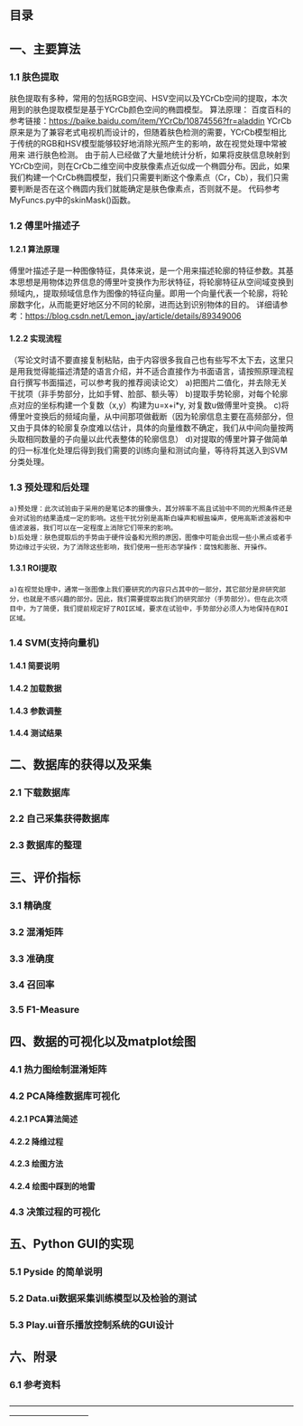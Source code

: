## 目录
## 一、主要算法
### 1.1 肤色提取
  肤色提取有多种，常用的包括RGB空间、HSV空间以及YCrCb空间的提取，本次用到的肤色提取模型是基于YCrCb颜色空间的椭圆模型。
  算法原理：
百度百科的参考链接：https://baike.baidu.com/item/YCrCb/10874556?fr=aladdin
  YCrCb原来是为了兼容老式电视机而设计的，但随着肤色检测的需要，YCrCb模型相比于传统的RGB和HSV模型能够较好地消除光照产生的影响，故在视觉处理中常被用来
进行肤色检测。
  由于前人已经做了大量地统计分析，如果将皮肤信息映射到YCrCb空间，则在CrCb二维空间中皮肤像素点近似成一个椭圆分布。因此，如果我们构建一个CrCb椭圆模型，我们只需要判断这个像素点（Cr，Cb），我们只需要判断是否在这个椭圆内我们就能确定是肤色像素点，否则就不是。
  代码参考MyFuncs.py中的skinMask()函数。
### 1.2 傅里叶描述子
#### 1.2.1 算法原理
  傅里叶描述子是一种图像特征，具体来说，是一个用来描述轮廓的特征参数。其基本思想是用物体边界信息的傅里叶变换作为形状特征，将轮廓特征从空间域变换到频域内,，提取频域信息作为图像的特征向量。即用一个向量代表一个轮廓，将轮廓数字化，从而能更好地区分不同的轮廓，进而达到识别物体的目的。
详细请参考：https://blog.csdn.net/Lemon_jay/article/details/89349006
#### 1.2.2 实现流程
  （写论文时请不要直接复制粘贴，由于内容很多我自己也有些写不太下去，这里只是用我觉得能描述清楚的语言介绍，并不适合直接作为书面语言，请按照原理流程自行撰写书面描述，可以参考我的推荐阅读论文）
    a)把图片二值化，并去除无关干扰项（非手势部分，比如手臂、脸部、额头等）
    b)提取手势轮廓，对每个轮廓点对应的坐标构建一个复数（x,y）构建为u=x+i*y, 对复数u做傅里叶变换。
    c)将傅里叶变换后的频域向量，从中间那项做截断（因为轮廓信息主要在高频部分，但又由于具体的轮廓复杂度难以估计，具体的向量维数不确定，我们从中间向量按两头取相同数量的子向量以此代表整体的轮廓信息）
    d)对提取的傅里叶算子做简单的归一标准化处理后得到我们需要的训练向量和测试向量，等待将其送入到SVM分类处理。
### 1.3 预处理和后处理
    a)预处理：此次试验由于采用的是笔记本的摄像头，其分辨率不高且试验中不同的光照条件还是会对试验的结果造成一定的影响。这些干扰分别是高斯白噪声和椒盐噪声，使用高斯滤波器和中值滤波器，我们可以在一定程度上消除它们带来的影响。
    b)后处理：肤色提取后的手势由于硬件设备和光照的原因，图像中可能会出现一些小黑点或者手势边缘过于尖锐，为了消除这些影响，我们使用一些形态学操作：腐蚀和膨胀、开操作。
#### 1.3.1 ROI提取
    a)在视觉处理中，通常一张图像上我们要研究的内容只占其中的一部分，其它部分是非研究部分，也就是不感兴趣的部分。因此，我们需要提取出我们的研究部分（手势部分）。但在此次项目中，为了简便，我们提前规定好了ROI区域，要求在试验中，手势部分必须人为地保持在ROI区域。
### 1.4 SVM(支持向量机)
#### 1.4.1 简要说明
#### 1.4.2 加载数据
#### 1.4.3 参数调整
#### 1.4.4 测试结果
## 二、数据库的获得以及采集
### 2.1 下载数据库
### 2.2 自己采集获得数据库
### 2.3 数据库的整理
## 三、评价指标
### 3.1 精确度
### 3.2 混淆矩阵
### 3.3 准确度
### 3.4 召回率
### 3.5 F1-Measure
## 四、数据的可视化以及matplot绘图
### 4.1 热力图绘制混淆矩阵
### 4.2 PCA降维数据库可视化
#### 4.2.1 PCA算法简述
#### 4.2.2 降维过程
#### 4.2.3 绘图方法
#### 4.2.4 绘图中踩到的地雷
### 4.3 决策过程的可视化
## 五、Python GUI的实现
### 5.1 Pyside 的简单说明
### 5.2 Data.ui数据采集训练模型以及检验的测试
### 5.3 Play.ui音乐播放控制系统的GUI设计
## 六、附录
### 6.1 参考资料
——————————————————————————————————————————————
